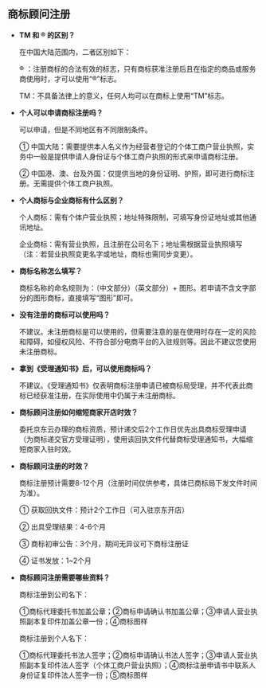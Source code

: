 ## 商标顾问注册

- **TM 和 ® 的区别？**

  在中国大陆范围内，二者区别如下：

  ® ：注册商标的合法有效的标志，只有商标获准注册后且在指定的商品或服务商使用时，才可以使用“®”标志。
  
  TM：不具备法律上的意义，任何人均可以在商标上使用“TM”标志。

- **个人可以申请商标注册吗？**

  可以申请，但是不同地区有不同限制条件。
  
  ① 中国大陆：需要提供本人名义作为经营者登记的个体工商户营业执照，实务中一般是提供申请人身份证与个体工商户执照的形式来申请商标注册。
  
  ② 中国港、澳、台及外国：仅提供当地的身份证明、护照，即可进行商标注册。无需提供个体工商户执照。

- **个人商标与企业商标有什么区别？**

  个人商标：需有个体户营业执照；地址特殊限制，可填写身份证地址或其他通讯地址。

  企业商标：需有营业执照，且注册在公司名下；地址需根据营业执照填写（注：若营业执照变更名字或地址，商标也需同步变更）。

- **商标名称怎么填写？**

  商标名称的命名规则为：（中文部分）（英文部分）+ 图形。若申请不含文字部分的图形商标，直接填写“图形”即可。

- **没有注册的商标可以使用吗？**
  
  不建议。未注册商标是可以使用的，但需要注意的是在使用时存在一定的风险和障碍，如侵权风险、不符合部分电商平台的入驻规则等。因此不建议您使用未注册商标。
  
- **拿到《受理通知书》后，可以使用商标吗？**

  不建议。《受理通知书》仅表明商标注册申请已被商标局受理，并不代表此商标已经获准注册，在实际使用中仍属于未注册商标。

- **商标顾问注册如何缩短商家开店时效？**

  委托京东云办理的商标资质，预计递交后2个工作日优先出具商标受理申请（为商标递交官方受理证明），使用该回执文件代替商标受理通知书，大幅缩短商家入驻时效。

- **商标顾问注册的时效？**

  商标注册预计需要8-12个月（注册时间仅供参考，具体已商标局下发文件时间为准）。
  
  ① 获取回执文件：预计2个工作日（可入驻京东开店）
  
  ② 出具受理结果：4-6个月 
  
  ③ 商标初审公告：3个月，期间无异议可下商标注册证
  
  ④ 证书发放：1~2个月

- **商标顾问注册需要哪些资料？**

  商标注册到公司名下：
  
  ①商标代理委托书加盖公章；②商标申请确认书加盖公章；③申请人营业执照副本复印件加盖公章一份；④商标图样

  商标注册到个人名下：
  
  ①商标代理委托书法人签字；②商标申请确认书法人签字；③申请人营业执照副本复印件法人签字（个体工商户营业执照）；④商标注册申请书中联系人身份证复印件法人签字一份；⑤商标图样

